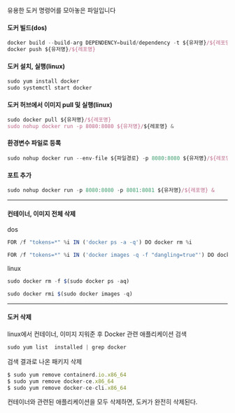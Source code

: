 
유용한 도커 명령어를 모아놓은 파일입니다

#### 도커 빌드(dos)
```js
docker build --build-arg DEPENDENCY=build/dependency -t ${유저명}/${레포명} --platform linux/amd64 .
docker push ${유저명}/${레포명}
```

#### 도커 설치, 실행(linux)
```js
sudo yum install docker
sudo systemctl start docker
```

#### 도커 허브에서 이미지 pull 및 실행(linux)
```js
sudo docker pull ${유저명}/${레포명}
sudo nohup docker run -p 8080:8080 ${유저명}/${레포명} &
```

#### 환경변수 파일로 등록
```js
sudo nohup docker run --env-file ${파일경로} -p 8080:8080 ${유저명}/${레포명} &
```

#### 포트 추가
```js
sudo nohup docker run -p 8080:8080 -p 8081:8081 ${유저명}/${레포명} &
```

---

#### 컨테이너, 이미지 전체 삭제

dos
```js
FOR /f "tokens=*" %i IN ('docker ps -a -q') DO docker rm %i

FOR /f "tokens=*" %i IN ('docker images -q -f "dangling=true"') DO docker rmi %i
```

linux
```js
sudo docker rm -f $(sudo docker ps -aq)

sudo docker rmi $(sudo docker images -q)
```

---

#### 도커 삭제

linux에서 컨테이너, 이미지 지워준 후 Docker 관련 애플리케이션 검색
```js
sudo yum list  installed | grep docker
```

검색 결과로 나온 패키지 삭제
```js
$ sudo yum remove containerd.io.x86_64
$ sudo yum remove docker-ce.x86_64
$ sudo yum remove docker-ce-cli.x86_64
```

컨테이너와 관련된 애플리케이션을 모두 삭제하면, 도커가 완전히 삭제된다.
